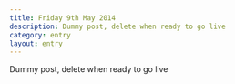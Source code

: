 ```yaml
---
title: Friday 9th May 2014
description: Dummy post, delete when ready to go live
category: entry
layout: entry
---
```


Dummy post, delete when ready to go live
